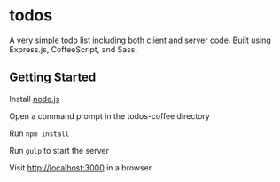 # todos
A very simple todo list including both client and server code. Built using Express.js, CoffeeScript, and Sass.

## Getting Started
Install [node.js](http://nodejs.org)

Open a command prompt in the todos-coffee directory

Run `npm install`

Run `gulp` to start the server

Visit [http://localhost:3000](http://localhost:3000) in a browser
